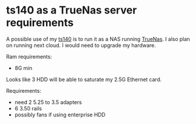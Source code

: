 # ts140 as a TrueNas server requirements

A possible use of my [ts140](../563) is to run it as a NAS running [TrueNas](../676). I also plan on running next cloud. I would need to upgrade my hardware.

Ram requirements:

- 8G min

Looks like 3 HDD will be able to saturate my 2.5G Ethernet card.

Requirements:

- need 2 5.25 to 3.5 adapters
- 6 3.50 rails
- possibly fans if using enterprise HDD
